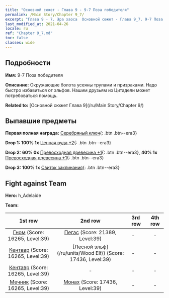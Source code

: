 ```yaml
---
title: "Основной сюжет - Глава 9 - 9-7 Поза победителя"
permalink: /Main Story/Chapter 9_7/
excerpt: "Глава 9 - 7. Эра хаоса  Основной сюжет - Глава 9_7. 9-7 Поза победителя"
last_modified_at: 2021-04-26
locale: ru
ref: "Chapter 9_7.md"
toc: false
classes: wide
---
```


## Подробности

 **Имя:** 9-7 Поза победителя

 **Описание:** Окружающие болота усеяны трупами и призраками. Надо быстро избавиться от эльфов. Нашим друзьям из Цитадели может потребоваться помощь.

 **Related to:** [Основной сюжет Глава 9](/ru/Main Story/Chapter 9/)

## Выпавшие предметы

 **Первая полная награда:** [Серебряный ключ](/ItemsRU/con_693/){: .btn .btn--era3}

 **Drop 1:** **100% 1x** [Ценная руда +2](/ItemsRU/mat_26/){: .btn .btn--era3}

 **Drop 2:** **60% 0x** [Превосходная древесина +1](/ItemsRU/mat_20/){: .btn .btn--era3}, **40% 1x** [Превосходная древесина +1](/ItemsRU/mat_20/){: .btn .btn--era3}

 **Drop 3:** **100% 1x** [Свиток заклинания](/ItemsRU/con_694/){: .btn .btn--era3}


## Fight against Team
 **Hero:** h_Adelaide

 **Team:**


  | 1st row | 2nd row | 3rd row | 4th row |
  |:----:|:----:|:----|:----:|
  | [Гном](/ru/units/Dwarf/) (Score: 16265, Level:39)  | [Пегас](/ru/units/Pegasus/) (Score: 21389, Level:39)  | - | - |
  | [Кентавр](/ru/units/Centaur/) (Score: 16265, Level:39)  | [Лесной эльф](/ru/units/Wood Elf/) (Score: 17436, Level:39)  | - | - |
  | [Кентавр](/ru/units/Centaur/) (Score: 16265, Level:39)  | - | - | - |
  | [Мечник](/ru/units/Swordsman/) (Score: 16265, Level:39)  | [Монах](/ru/units/Monk/) (Score: 17436, Level:39)  | - | - |



